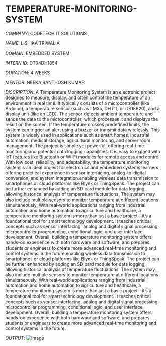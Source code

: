 # TEMPERATURE-MONITORING-SYSTEM

*COMPANY*: CODETECH IT SOLUTIONS 

*NAME*: LISHIKA TRIWALIA

*DOMAIN*: EMBEDDED SYSTEM

*INTERN ID*: CT04DH1854

*DURATION*: 4 WEEKS

*MENTOR*: NEEKA SANTHOSH KUMAR

*DISCRIPTION*:
A Temperature Monitoring System is an electronic project designed to measure, display, and often control the temperature of an environment in real time. It typically consists of a microcontroller (like Arduino), a temperature sensor (such as LM35, DHT11, or DS18B20), and a display unit (like an LCD). The sensor detects ambient temperature and sends the data to the microcontroller, which processes it and displays the result on the screen. If the temperature crosses predefined limits, the system can trigger an alert using a buzzer or transmit data wirelessly. This system is widely used in applications such as smart homes, industrial automation, medical storage, agricultural monitoring, and server room management. The project is simple yet powerful, offering real-time monitoring and potential data logging capabilities. It is easy to expand with IoT features like Bluetooth or Wi-Fi modules for remote access and control. With low cost, reliability, and adaptability, the temperature monitoring system is an ideal project for electronics and embedded systems learners, offering practical experience in sensor interfacing, analog-to-digital conversion, and system integration.enabling wireless data transmission to smartphones or cloud platforms like Blynk or ThingSpeak. The project can be further enhanced by adding an SD card module for data logging, allowing historical analysis of temperature fluctuations. The system may also include multiple sensors to monitor temperature at different locations simultaneously. With real-world applications ranging from industrial automation and home automation to agriculture and healthcare, a temperature monitoring system is more than just a basic project—it’s a foundational tool for smart technology development. It teaches critical concepts such as sensor interfacing, analog and digital signal processing, microcontroller programming, conditional logic, and user interface development. Overall, building a temperature monitoring system offers hands-on experience with both hardware and software, and prepares students or engineers to create more advanced real-time monitoring and control systems in the future.enabling wireless data transmission to smartphones or cloud platforms like Blynk or ThingSpeak. The project can be further enhanced by adding an SD card module for data logging, allowing historical analysis of temperature fluctuations. The system may also include multiple sensors to monitor temperature at different locations simultaneously. With real-world applications ranging from industrial automation and home automation to agriculture and healthcare, a temperature monitoring system is more than just a basic project—it’s a foundational tool for smart technology development. It teaches critical concepts such as sensor interfacing, analog and digital signal processing, microcontroller programming, conditional logic, and user interface development. Overall, building a temperature monitoring system offers hands-on experience with both hardware and software, and prepares students or engineers to create more advanced real-time monitoring and control systems in the future.

*OUTPUT*: ![Image](https://github.com/user-attachments/assets/63fbf311-25e6-4087-8eb7-4fc236a885e5)







